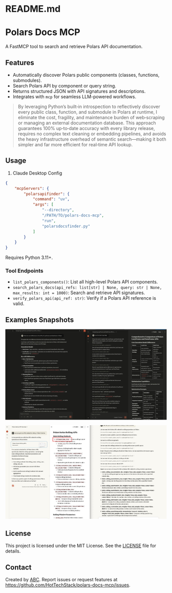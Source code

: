 # README.md

# Polars Docs MCP

A FastMCP tool to search and retrieve Polars API documentation.


## Features

- Automatically discover Polars public components (classes, functions, submodules).
- Search Polars API by component or query string.
- Returns structured JSON with API signatures and descriptions.
- Integrates with `mcp` for seamless LLM-powered workflows.

> By leveraging Python’s built‑in introspection to reflectively discover every public class, function, and submodule in Polars at runtime, I eliminate the cost, fragility, and maintenance burden of web‑scraping or managing an external documentation database. This approach guarantees 100% up‑to‑date accuracy with every library release, requires no complex text cleaning or embedding pipelines, and avoids the heavy infrastructure overhead of semantic search—making it both simpler and far more efficient for real‑time API lookup.


## Usage

1. Claude Desktop Config

```json
{
    "mcpServers": {
        "polarsapifinder": {
            "command": "uv",
            "args": [
                "--directory",
                "/PATH/TO/polars-docs-mcp",
                "run",
                "polarsdocsfinder.py"
            ]
        }
    }
}
```

Requires Python 3.11+.


### Tool Endpoints

- `list_polars_components()`: List all high-level Polars API components.
- `search_polars_docs(api_refs: list[str] | None, query: str | None, max_results: int = 1000)`: Search and retrieve API signatures.
- `verify_polars_api(api_ref: str)`: Verify if a Polars API reference is valid.


## Examples Snapshots

![Claude](resources/claud1.jpeg)

![Claud2](resources/claude2.jpeg)

## License

This project is licensed under the MIT License. See the [LICENSE](LICENSE) file for details.

## Contact

Created by [ABC](mailto:abc@abhishekchoudhary.net). Report issues or request features at https://github.com/HotTechStack/polars-docs-mcp/issues.
